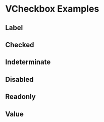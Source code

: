 # VCheckbox Examples

## Label

<code-tab>
<template #example>
<LabelExample />
</template>
<template #code>

```vue
<!--@include: ./components/checkbox/LabelExample.vue -->
```

</template>
</code-tab>

## Checked

<code-tab>
<template #example>
<CheckedExample />
</template>
<template #code>

```vue
<!--@include: ./components/checkbox/CheckedExample.vue -->
```

</template>
</code-tab>

## Indeterminate

<code-tab>
<template #example>
<IndeterminateExample />
</template>
<template #code>

```vue
<!--@include: ./components/checkbox/IndeterminateExample.vue -->
```

</template>
</code-tab>

## Disabled

<code-tab>
<template #example>
<DisabledExample />
</template>
<template #code>

```vue
<!--@include: ./components/checkbox/DisabledExample.vue -->
```

</template>
</code-tab>

## Readonly

<code-tab>
<template #example>
<ReadonlyExample />
</template>
<template #code>

```vue
<!--@include: ./components/checkbox/ReadonlyExample.vue -->
```

</template>
</code-tab>

## Value

<code-tab>
<template #example>
<ValueExample />
</template>
<template #code>

```vue
<!--@include: ./components/checkbox/ValueExample.vue -->
```

</template>
</code-tab>

<script setup lang="ts">
import CodeTab from '../custom/CodeTab.vue';
import { defineClientComponent } from 'vitepress';

const LabelExample = defineClientComponent(() =>  import('./components/checkbox/LabelExample.vue'));
const CheckedExample = defineClientComponent(() =>  import('./components/checkbox/CheckedExample.vue'));
const IndeterminateExample = defineClientComponent(() =>  import('./components/checkbox/IndeterminateExample.vue'));
const DisabledExample = defineClientComponent(() =>  import('./components/checkbox/DisabledExample.vue'));
const ReadonlyExample = defineClientComponent(() =>  import('./components/checkbox/ReadonlyExample.vue'));
const ValueExample = defineClientComponent(() =>  import('./components/checkbox/ValueExample.vue'));
</script>
